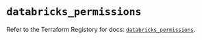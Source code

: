# `databricks_permissions`

Refer to the Terraform Registory for docs: [`databricks_permissions`](https://registry.terraform.io/providers/databricks/databricks/1.23.0/docs/resources/permissions).
